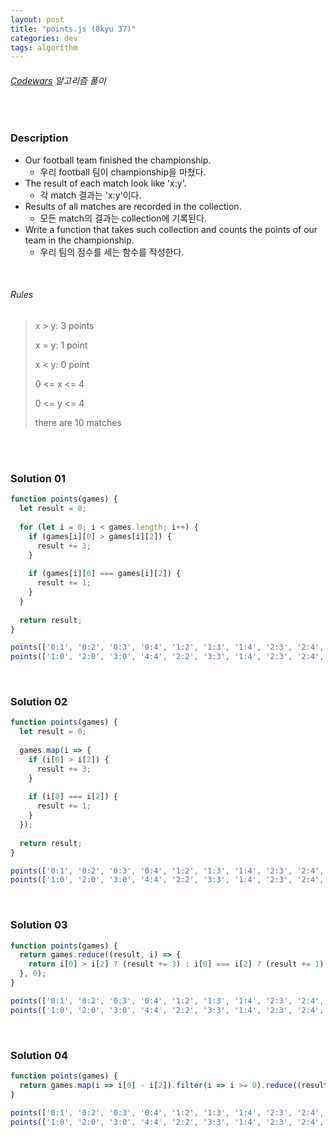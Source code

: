 ```yaml
---
layout: post
title: "points.js (8kyu 37)"
categories: dev
tags: algorithm
---
```


###### [Codewars](https://www.codewars.com) 알고리즘 풀이

<br>

### Description

- Our football team finished the championship.
  - 우리 football 팀이 championship을 마쳤다.
- The result of each match look like 'x:y'.
  - 각 match 결과는 'x:y'이다.
- Results of all matches are recorded in the collection.
  - 모든 match의 결과는 collection에 기록된다.
- Write a function that takes such collection and counts the points of our team in the championship.
  - 우리 팀의 점수를 세는 함수를 작성한다.

<br>

###### Rules

> x \> y: 3 points
>
> x = y: 1 point
>
> x \< y: 0 point
>
> 0 \<= x \<= 4
>
> 0 \<= y \<= 4
>
> there are 10 matches

<br>

<br>

### Solution 01

```js
function points(games) {
  let result = 0;
  
  for (let i = 0; i < games.length; i++) {
    if (games[i][0] > games[i][2]) {
      result += 3;
    }
    
    if (games[i][0] === games[i][2]) {
      result += 1;
    }
  }
  
  return result;
}

points(['0:1', '0:2', '0:3', '0:4', '1:2', '1:3', '1:4', '2:3', '2:4', '3:4']);  // 0
points(['1:0', '2:0', '3:0', '4:4', '2:2', '3:3', '1:4', '2:3', '2:4', '3:4']);  // 12
```

<br>

### Solution 02

```js
function points(games) {
  let result = 0;
  
  games.map(i => {
    if (i[0] > i[2]) {
      result += 3;
    }
    
    if (i[0] === i[2]) {
      result += 1;
    }
  });
  
  return result;
}

points(['0:1', '0:2', '0:3', '0:4', '1:2', '1:3', '1:4', '2:3', '2:4', '3:4']);  // 0
points(['1:0', '2:0', '3:0', '4:4', '2:2', '3:3', '1:4', '2:3', '2:4', '3:4']);  // 12
```

<br>

### Solution 03

```js
function points(games) {
  return games.reduce((result, i) => {
    return i[0] > i[2] ? (result += 3) : i[0] === i[2] ? (result += 1) : result;
  }, 0);
}

points(['0:1', '0:2', '0:3', '0:4', '1:2', '1:3', '1:4', '2:3', '2:4', '3:4']);  // 0
points(['1:0', '2:0', '3:0', '4:4', '2:2', '3:3', '1:4', '2:3', '2:4', '3:4']);  // 12
```

<br>

### Solution 04

```js
function points(games) {
  return games.map(i => i[0] - i[2]).filter(i => i >= 0).reduce((result, i) => result + (i > 0 ? 3 : 1), 0);
}

points(['0:1', '0:2', '0:3', '0:4', '1:2', '1:3', '1:4', '2:3', '2:4', '3:4']);  // 0
points(['1:0', '2:0', '3:0', '4:4', '2:2', '3:3', '1:4', '2:3', '2:4', '3:4']);  // 12
```

<br>

<br>